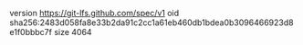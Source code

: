 version https://git-lfs.github.com/spec/v1
oid sha256:2483d058fa8e33b2da91c2cc1a61eb460db1bdea0b3096466923d8e1f0bbbc7f
size 4064
